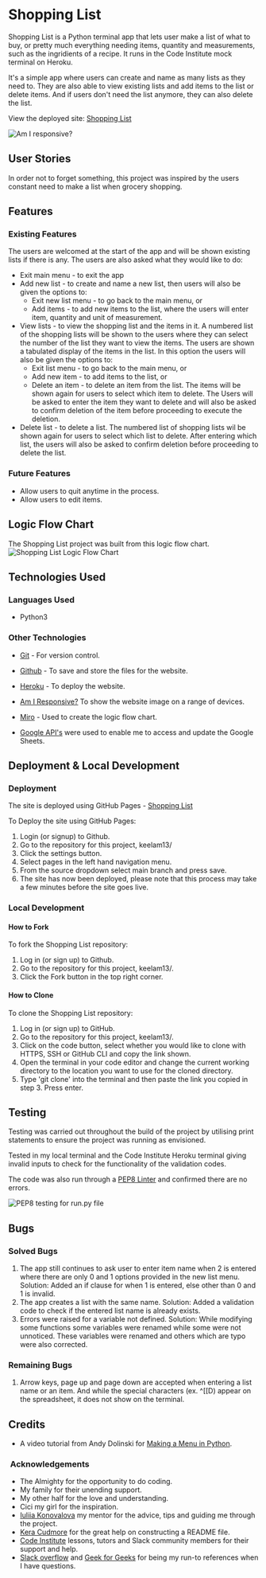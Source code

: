 # Shopping List

Shopping List is a Python terminal app that lets user make a list of what to buy, or pretty much everything needing items, quantity and measurements, such as the ingridients of a recipe. It runs in the Code Institute mock terminal on Heroku.

It's a simple app where users can create and name as many lists as they need to. They are also able to view existing lists and add items to the list or delete items. And if users don't need the list anymore, they can also delete the list.

View the deployed site: [Shopping List](https://what-to-buy-9270a4324841.herokuapp.com/)


![Am I responsive?](documentation/)

## User Stories

In order not to forget something, this project was inspired by the users constant need to make a list when grocery shopping.

## Features

### Existing Features
The users are welcomed at the start of the app and will be shown existing lists if there is any. The users are also asked what they would like to do:
 * Exit main menu - to exit the app
 * Add new list - to create and name a new list, then users will also be given the options to:
      - Exit new list menu - to go back to the main menu, or
      - Add items - to add new items to the list, where the users will enter item, quantity and unit of measurement.
 * View lists - to view the shopping list and the items in it. A numbered list of the shopping lists will be shown to the users where they can select the number of the list they want to view the items. The users are shown a tabulated display of the items in the list. In this option the users will also be given the options to:
      - Exit list menu - to go back to the main menu, or
      - Add new item - to add items to the list, or
      - Delete an item - to delete an item from the list. The items will be shown again for users to select which item to delete. The Users will be asked to enter the item they want to delete and will also be asked to confirm deletion of the item before proceeding to execute the deletion.
 * Delete list - to delete a list. The numbered list of shopping lists wil be shown again for users to select which list to delete. After entering which list, the users will also be asked to confirm deletion before proceeding to delete the list.

### Future Features
* Allow users to quit anytime in the process.
* Allow users to edit items.

## Logic Flow Chart

The Shopping List project was built from this logic flow chart.
![Shopping List Logic Flow Chart](documentation/)


## Technologies Used

### Languages Used

* Python3

### Other Technologies

* [Git](https://git-scm.com/) - For version control.

* [Github](https://github.com/) - To save and store the files for the website.

* [Heroku](https://heroku.com) - To deploy the website.

* [Am I Responsive?](https://ui.dev/amiresponsive) To show the website image on a range of devices.

* [Miro](https://miro.com) - Used to create the logic flow chart.

* [Google API's](https://developers.google.com/sheets/api) were used to enable me to access and update the Google Sheets.


## Deployment & Local Development

### Deployment

The site is deployed using GitHub Pages - [Shopping List](https://keelam13.github.io/)

To Deploy the site using GitHub Pages:
1. Login (or signup) to Github.
2. Go to the repository for this project, keelam13/
3. Click the settings button.
4. Select pages in the left hand navigation menu.
5. From the source dropdown select main branch and press save.
6. The site has now been deployed, please note that this process may take a few minutes before the site goes live.

### Local Development

#### How to Fork

To fork the Shopping List repository:

1. Log in (or sign up) to Github.
2. Go to the repository for this project, keelam13/.
3. Click the Fork button in the top right corner.

#### How to Clone

To clone the Shopping List repository:

1. Log in (or sign up) to GitHub.
2. Go to the repository for this project, keelam13/.
3. Click on the code button, select whether you would like to clone with HTTPS, SSH or GitHub CLI and copy the link shown.
4. Open the terminal in your code editor and change the current working directory to the location you want to use for the cloned directory.
5. Type 'git clone' into the terminal and then paste the link you copied in step 3. Press enter.


## Testing

Testing was carried out throughout the build of the project by utilising print statements to ensure the project was running as envisioned.

Tested in my local terminal and the Code Institute Heroku terminal giving invalid inputs to check for the functionality of the validation codes. 

The code was also run through a [PEP8 Linter](https://pep8ci.herokuapp.com/) and confirmed there are no errors.

![PEP8 testing for run.py file](documentation/)


## Bugs

### Solved Bugs

1. The app still continues to ask user to enter item name when 2 is entered  where there are only 0 and 1 options provided in the new list menu.
     Solution: Added an if clause for when 1 is entered, else other than 0 and 1 is invalid.
2. The app creates a list with the same name.
     Solution: Added a validation code to check if the entered list name is already exists.
3. Errors were raised for a variable not defined.
     Solution: While modifying some functions some variables were renamed while some were not unnoticed. These variables were renamed and others which are typo were also corrected.

### Remaining Bugs

1. Arrow keys, page up and page down are accepted when entering a list name or an item. And while the special characters (ex. ^[[D) appear on the spreadsheet, it does not show on the terminal.
 

## Credits

* A video tutorial from Andy Dolinski for [Making a Menu in Python](https://www.youtube.com/watch?v=63nw00JqHo0).

###  Acknowledgements

- The Almighty for the opportunity to do coding.
- My family for their unending support.
- My other half for the love and understanding.
- Cici my girl for the inspiration.
- [Iuliia Konovalova](https://github.com/IuliiaKonovalova) my mentor for the advice, tips and guiding me through the project.
- [Kera Cudmore](https://github.com/kera-cudmore) for the great help on constructing a README file.
- [Code Institute](https://codeinstitute.net/) lessons, tutors and Slack community members for their support and help.
- [Slack overflow](https://stackoverflow.com/) and [Geek for Geeks](https://www.geeksforgeeks.org/) for being my run-to references when I have questions. 